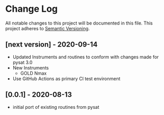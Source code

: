 # Change Log
All notable changes to this project will be documented in this file.
This project adheres to [Semantic Versioning](http://semver.org/).

## [next version] - 2020-09-14
- Updated Instruments and routines to conform with changes made for pysat 3.0
- New Instruments
  - GOLD Nmax
- Use GitHub Actions as primary CI test environment

## [0.0.1] - 2020-08-13
- initial port of existing routines from pysat
